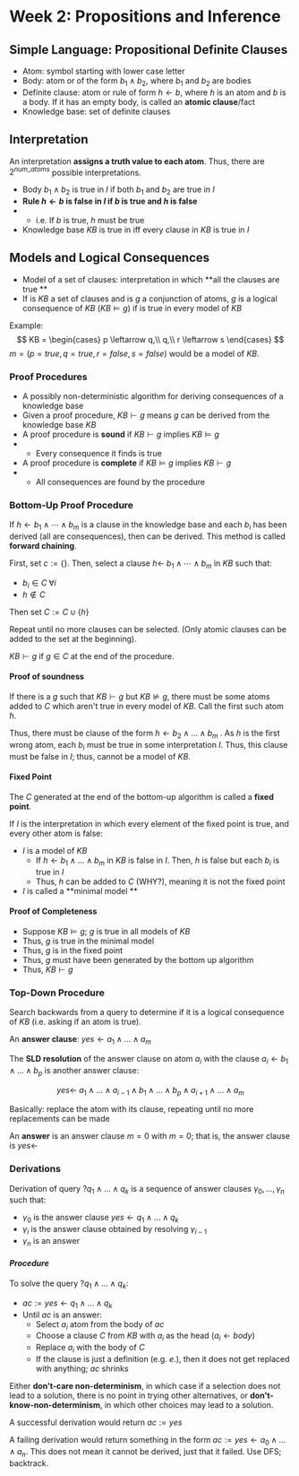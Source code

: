 # Week 2: Propositions and Inference

## Simple Language: Propositional Definite Clauses

- Atom: symbol starting with lower case letter
- Body: atom or of the form $b_1 \land b_2$, where $b_1$ and $b_2$ are bodies 
- Definite clause: atom or rule of form $h \leftarrow b$, where $h$ is an atom and $b$ is a body. If it has an empty body, is called an **atomic clause**/fact
- Knowledge base: set of definite clauses

## Interpretation

An interpretation **assigns a truth value to each atom**. Thus, there are $2^{num\_atoms}$ possible interpretations.

- Body $b_1 \land b_2$  is true in $I$ if both $b_1$ and $b_2$ are true in $I$
- **Rule $h \leftarrow b$ is false in $I$ if $b$ is true and $h$ is false**
- - i.e. If $b$ is true, $h$ must be true
- Knowledge base $KB$ is true in iff every clause in $KB$ is true in $I$

## Models and Logical Consequences 

- Model of a set of clauses: interpretation in which **all the clauses are true **
- If is $KB$ a set of clauses and is $g$ a conjunction of atoms, $g$ is a logical consequence of $KB$ ($KB \models g$) if is true in every model of $KB$

Example:
$$
KB = \begin{cases}
p \leftarrow q,\\
q,\\
r \leftarrow s
\end{cases}
$$
$m = (p = true, q = true, r = false, s = false)$ would be a model of $KB$.


### Proof Procedures

- A possibly non-deterministic algorithm for deriving consequences of a knowledge base
- Given a proof procedure, $KB \vdash g$ means $g$ can be derived from the knowledge base $KB$
- A proof procedure is **sound** if  $KB \vdash g$ implies  $KB \models g$
- - Every consequence it finds is true
- A proof procedure is **complete** if  $KB \models g$ implies  $KB \vdash g$
- - All consequences are found by the procedure

### Bottom-Up Proof Procedure

If $h \leftarrow b_1 \land \cdots \land b_m$ is a clause in the knowledge base and each $b_i$ has been derived (all are consequences), then can be derived. This method is called **forward chaining**.

First, set $c:=\{\}$. Then, select a clause $h \leftarrow \; b_1 \land \cdots \land b_m$ in $KB$ such that:

- $b_i \in C \;\forall i$
- $h \notin C$

Then set $C := C \cup \{h\}$

Repeat until no more clauses can be selected. (Only atomic clauses can be added to the set at the beginning).

$KB \vdash g$ if $g \in C$ at the end of the procedure.

#### Proof of soundness

If there is a $g$ such that $KB \vdash g$ but $KB \nvDash g$, there must be some atoms added to $C$ which aren't true in every model of $KB$. Call the first such atom  $h$.

Thus, there must be clause of the form $h \leftarrow b_2 \land \dots \land b_m$ . As $h$ is the first wrong atom, each $b_i$ must be true in some interpretation $I$. Thus, this clause must be false in $I$; thus, cannot be a model of $KB$. 

#### Fixed Point

The $C$ generated at the end of the bottom-up algorithm is called a **fixed point**.

If $I$ is the interpretation in which every element of the fixed point is true, and every other atom is false:

- $I$ is a model of  $KB$
  - If $h \leftarrow b_1 \land \dots \land b_m$ in $KB$ is false in $I$. Then, $h$ is false but each $b_i$ is true in $I$
   - Thus, $h$ can be added to $C$ (WHY?), meaning it is not the fixed point
- $I$ is called a **minimal model **

#### Proof of Completeness

- Suppose $KB \models g$; $g$ is true in all models of $KB$
- Thus, $g$ is true in the minimal model 
- Thus, $g$ is in the fixed point
- Thus, $g$ must have been generated by the bottom up algorithm
- Thus, $KB \vdash g$

### Top-Down Procedure

Search backwards from a query to determine if it is a logical consequence of $KB$ (i.e. asking if an atom is true).

An **answer clause**: $yes \leftarrow a_1 \land \dots \land a_m$

The **SLD resolution** of the answer clause on atom $a_i$ with the clause $a_i \leftarrow b_1 \land \dots \land b_p$ is another answer clause:

$$
yes \leftarrow \; a_1 \land \dots \land a_{i-1} \land b_1 \land \dots \land b_p \land a_{i+1} \land \dots \land a_m
$$

Basically: replace the atom with its clause, repeating until no more replacements can be made

An **answer** is an answer clause $m=0$ with $m=0$; that is, the answer clause is $yes \leftarrow$

### Derivations

Derivation of query $? q_1 \land \dots \land q_k$ is a sequence of answer clauses $\gamma_0, \dots, \gamma_n$ such that:

- $\gamma_0$ is the answer clause $yes \leftarrow q_1 \land \dots \land q_k$
- $\gamma_i$ is the answer clause obtained by resolving $\gamma_{i-1}$
- $\gamma_n$ is an answer

#### *Procedure*

To solve the query $? q_1 \land \dots \land q_k$:

-  $ac := yes \leftarrow q_1 \land \dots \land q_k$
-  Until $ac$ is an answer: 
   - Select $a_i$ atom from the body of $ac$
    - Choose a clause $C$ from $KB$ with $a_i$ as the head ($a_i \leftarrow body$) 
    - Replace $a_i$ with the body of $C$
   - If the clause is just a definition (e.g. $e.$), then it does not get replaced with anything; $ac$ shrinks

Either **don't-care non-determinism**, in which case if a selection does not lead to a solution, there is no point in trying other alternatives, or **don't-know-non-determinism**, in which other choices may lead to a solution.

A successful derivation would return  $ac := yes$

A failing derivation would return something in the form $ac := yes \leftarrow a_0 \land \dots \land a_n$. This does not mean it cannot be derived, just that it failed. Use DFS; backtrack.
